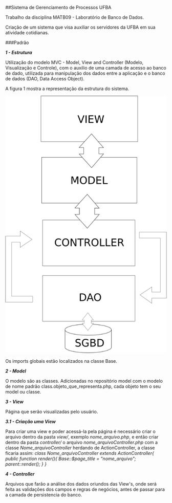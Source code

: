 ##Sistema de Gerenciamento de Processos UFBA

Trabalho da disciplina MATB09 - Laboratório de Banco de Dados.

Criação de um sistema que visa auxiliar os servidores da UFBA em sua atividade cotidianas.

###Padrão

***1 - Estrutura***

Utilização do modelo MVC - Model, View and Controller (Modelo, Visualização e Controle), com o auxilio de uma camada de acesso ao banco de dado, utilizada para manipulação dos dados entre a aplicação e o banco de dados (DAO, Data Access Object).

A figura 1 mostra a representação da estrutura do sistema.

![estrutura](img/estrutura.png "Figura 1 - Representação da estrutura do sistema.")

Os imports globais estão localizados na classe Base.

***2 - Model***

O modelo são as classes. Adicionadas no repositório model com o modelo de nome padrão class.objeto_que_representa.php, cada objeto tem o seu model ou classe.

***3 - View***

Página que serão visualizadas pelo usuário.

***3.1 - Criação uma View***

Para criar uma view e poder acessá-la pela página é necessário criar o arquivo dentro da pasta *view/*, exemplo *nome_arquivo.php*, e então criar dentro da pasta *controller/* o arquivo *nome_arquivoController.php* com a classe *Nome_arquivoController* herdando de ActionController, a classe ficaria assim: 
*class Nome_arquivoController extends ActionController{
    public function render(){
        Base::$page_title   = "nome_arquivo";
        parent::render();
    }
}*

***4 - Controller***

Arquivos que farão a análise dos dados oriundos das View's, onde será feita as validações dos campos e regras de negócios, antes de passar para a camada de persistencia do banco.
